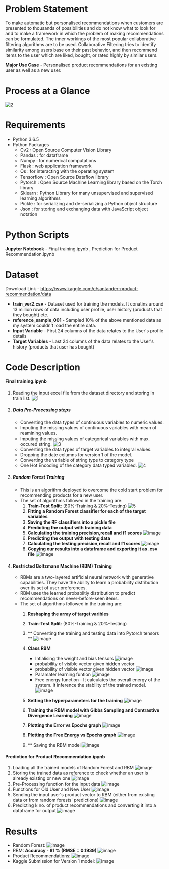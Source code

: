 # Problem Statement
To make automatic but personalised recommendations when customers are presented to thousands of possibilities and do not know what to look for and to make a framework in which the problem of making recommendations can be formulated. The inner workings of the most popular collaborative
filtering algorithms are to be used. Collaborative Filtering tries to identify similarity among users base on their past behavior, and then recommend items to the user which are liked, bought, or rated highly by similar users.

**Major Use Case** - Personalised product recommendations for an existing user as well as a new user.


# Process at a Glance
![2](https://user-images.githubusercontent.com/67309253/88150525-21b84b80-cc1f-11ea-9df7-1a148fd74e98.JPG)

# Requirements
* Python 3.6.5
* Python Packages
    * Cv2        : Open Source Computer Vision Library
    * Pandas     : for dataframe
    * Numpy      : for numerical computations
    * Flask      : web application framework
    * Os         : for interacting with the operating system
    * Tensorflow : Open Source Dataflow library
    * Pytorch    : Open Source Machine Learning library based on the Torch library
    * Sklearn    : Python Library for many unsupervised and supervised learning algorithms
    * Pickle     : for serializing and de-serializing a Python object structure
    * Json       : for storing and exchanging data with JavaScript object notation
    
# Python Scripts
**Jupyter Notebook** - Final training.ipynb , Prediction for Product Recommendation.ipynb

# Dataset
Download Link - https://www.kaggle.com/c/santander-product-recommendation/data
* **train_ver2.csv** - Dataset used for training the models. It conatins around 13 million rows of data including user profile, user history (products that they bought) etc.
* **reference_sample_001** - Sampled 10% of the above mentioned data as my system couldn't load the entire data.
* **Input Variable** - First 24 columns of the data relates to the User's profile details
* **Target Variables** - Last 24 columns of the data relates to the User's history (products that user has bought)
    
# Code Description
#### Final training.ipynb ####

1. Reading the input excel file from the dataset directory and storing in train list.
   ![1](https://user-images.githubusercontent.com/67309253/88150320-def67380-cc1e-11ea-850d-b549fdf7e477.JPG)
2. ##### Data Pre-Processing steps #####
   * Converting the data types of continuous variables to numeric values.
   * Imputing the missing values of continuous variables with mean of reamining values.
   * Imputing the missing values of categorical variables with max. occured string.
   ![3](https://user-images.githubusercontent.com/67309253/88151890-e0c13680-cc20-11ea-97d7-99e144002b82.JPG)
   * Converting the data types of target variables to integral values.
   * Dropping the date columns for version 1 of the model.
   * Converting the variable of string type to category type
   * One Hot Encoding of the category data typed variabled. 
   ![4](https://user-images.githubusercontent.com/67309253/88154427-7d390800-cc24-11ea-9e4f-aa40280568a3.JPG)
   
3. ##### Random Forest Training #####
   * This is an algorithm deployed to overcome the cold start problem for recommending products for a new user.    
   * The set of algorithms followed in the training are:
       1. **Train-Test Split**: (80%-Training & 20%-Testing)
       ![5](https://user-images.githubusercontent.com/67309253/88156939-c0e14100-cc27-11ea-85fe-db92c2f0f484.JPG)
       2. **Fitting a Random Forest classifier for each of the target variables**
       3. **Saving the RF classifiers into a pickle file** 
       4. **Predicting the output with training data**
       5. **Calculating the training precision,recall and f1 scores**
       ![image](https://user-images.githubusercontent.com/67309253/88157642-a52a6a80-cc28-11ea-8ed7-b3ce3dbf65fc.png)
       6. **Predicting the output with testing data**
       7. **Calculating the testing precision,recall and f1 scores**
       ![image](https://user-images.githubusercontent.com/67309253/88158214-634df400-cc29-11ea-9ad8-c4ca2d7ebe59.png)
       8. **Copying our results into a dataframe and exporting it as .csv file**
       ![image](https://user-images.githubusercontent.com/67309253/88158465-b45de800-cc29-11ea-8fb6-e3f66b1bf005.png)
       
 4. #### Restricted Boltzmann Machine (RBM) Training ####
    * RBMs are a two-layered artificial neural network with generative capabilities. They have the ability to learn a probability distribution over its set of user preferences.
    * RBM uses the learned probabiltiy distribution to predict recommendations on never-before-seen items.
    * The set of algorithms followed in the training are:
         1. **Reshaping the array of target varibles**
         2. **Train-Test Split**: (80%-Training & 20%-Testing)
         3. ** Converting the training and testing data into Pytorch tensors **
         ![image](https://user-images.githubusercontent.com/67309253/88160604-7ca46f80-cc2c-11ea-9423-6ccc97bbce02.png)
         4. **Class RBM**
               * Intialising the weight and bias tensors
               ![image](https://user-images.githubusercontent.com/67309253/88160674-9a71d480-cc2c-11ea-8177-937f79137f9a.png)
               * probability of visible vector given hidden vector
               * probability of visible vector given hidden vector
               ![image](https://user-images.githubusercontent.com/67309253/88160721-af4e6800-cc2c-11ea-9435-0668d9715a73.png)
               * Paramater learning funtion
               ![image](https://user-images.githubusercontent.com/67309253/88160882-e7ee4180-cc2c-11ea-9166-3c2e9f78b85a.png)
               * Free energy function - It calculates the overall energy of the system. It inference the stability of the trained model.
               ![image](https://user-images.githubusercontent.com/67309253/88160988-081e0080-cc2d-11ea-998b-3f7e56858a8d.png)
       
         5. **Setting the hyperparameters for the training**
         ![image](https://user-images.githubusercontent.com/67309253/88161213-529f7d00-cc2d-11ea-9c83-f2e41d07cfef.png)
         6. **Training the RBM model with Gibbs Sampling and Contrastive Divergence Learning**
         ![image](https://user-images.githubusercontent.com/67309253/88161392-8f6b7400-cc2d-11ea-9e8b-5f7a4d3061a6.png)
         7. **Plotting the Error vs Epochs graph**
         ![image](https://user-images.githubusercontent.com/67309253/88161545-bcb82200-cc2d-11ea-91d0-894e045eaea6.png)
         8. **Plotting the Free Energy vs Epochs graph**
         ![image](https://user-images.githubusercontent.com/67309253/88161949-4b2ca380-cc2e-11ea-9d43-68f6b4a39b57.png)
         9. ** Saving the RBM model 
         ![image](https://user-images.githubusercontent.com/67309253/88162196-a1014b80-cc2e-11ea-94fe-3a21cf0037f9.png)
         
#### Prediction for Product Recommendation.ipynb ####

1. Loading all the trained models of Random Forest and RBM 
![image](https://user-images.githubusercontent.com/67309253/88162781-6fd54b00-cc2f-11ea-8e1b-caca780fb0ec.png)
2. Storing the trained data as reference to check whether an user is already existing or new one 
![image](https://user-images.githubusercontent.com/67309253/88164734-220e1200-cc32-11ea-9c40-e808d572ecb7.png)
3. Pre-Processing function for the input data 
![image](https://user-images.githubusercontent.com/67309253/88164859-5c77af00-cc32-11ea-9377-098237346a6e.png)
4. Functions for Old User and New User
![image](https://user-images.githubusercontent.com/67309253/88164983-96e14c00-cc32-11ea-917b-f0724fc091ba.png)
5. Sending the input user's product vector to RBM (either from existing data or from random forests' predictions)
![image](https://user-images.githubusercontent.com/67309253/88165259-13742a80-cc33-11ea-8a85-f6a7a39a39b4.png)
6. Predicting k no. of product recommendations and converting it into a dataframe for output
![image](https://user-images.githubusercontent.com/67309253/88165166-e3c52280-cc32-11ea-9e2a-9d6632efb8dc.png)

# Results

   * Random Forest:
   ![image](https://user-images.githubusercontent.com/67309253/88166362-c5602680-cc34-11ea-9047-019969cd222f.png)   
   * RBM:
   **Accuracy - 81 % (RMSE = 0.1939)**
   ![image](https://user-images.githubusercontent.com/67309253/88165565-87aece00-cc33-11ea-86b8-dcd774fade16.png)
   * Product Recommendations:
   ![image](https://user-images.githubusercontent.com/67309253/88166461-e9236c80-cc34-11ea-8619-ceaeefd68655.png)
   * Kaggle Submission for Version 1 model:
   ![image](https://user-images.githubusercontent.com/67309253/88166595-1ff98280-cc35-11ea-88cc-b3d1c07e59d4.png)
   
   
   
